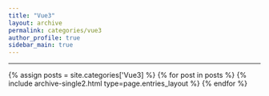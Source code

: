 ```yaml
---
title: "Vue3"
layout: archive
permalink: categories/vue3
author_profile: true
sidebar_main: true
---
```


<!-- 공백이 포함되어 있는 카테고리 이름의 경우 site.categories['a b c'] 이런식으로! -->

***

{% assign posts = site.categories['Vue3] %}
{% for post in posts %} {% include archive-single2.html type=page.entries_layout %} {% endfor %}